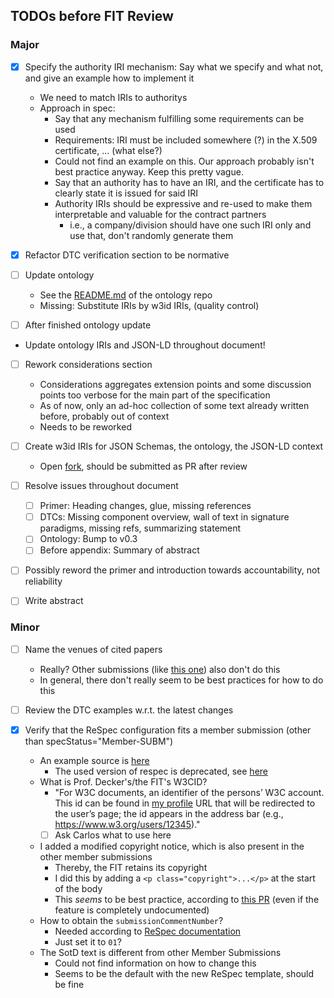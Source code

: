 ## TODOs before FIT Review

### Major

- [x] Specify the authority IRI mechanism: Say what we specify and what not, and give an example how to implement it
  - We need to match IRIs to authoritys
  - Approach in spec:
    - Say that any mechanism fulfilling some requirements can be used
    - Requirements: IRI must be included somewhere (?) in the X.509 certificate, ... (what else?)
    - Could not find an example on this. Our approach probably isn't best practice anyway. Keep this pretty vague.
    - Say that an authority has to have an IRI, and the certificate has to clearly state it is issued for said IRI
    - Authority IRIs should be expressive and re-used to make them interpretable and valuable for the contract partners
      - i.e., a company/division should have one such IRI only and use that, don't randomly generate them
- [x] Refactor DTC verification section to be normative

- [ ] Update ontology

  - See the [README.md](https://git.rwth-aachen.de/i5/factdag/reshare-ontology/-/blob/master/README.md) of the ontology repo
  - Missing: Substitute IRIs by w3id IRIs, (quality control)

- [ ] After finished ontology update
- Update ontology IRIs and JSON-LD throughout document!

- [ ] Rework considerations section

  - Considerations aggregates extension points and some discussion points too verbose for the main part of the specification
  - As of now, only an ad-hoc collection of some text already written before, probably out of context
  - Needs to be reworked

- [ ] Create w3id IRIs for JSON Schemas, the ontology, the JSON-LD context

  - Open [fork](https://github.com/MangelWare/w3id.org), should be submitted as PR after review

- [ ] Resolve issues throughout document

  - [ ] Primer: Heading changes, glue, missing references
  - [ ] DTCs: Missing component overview, wall of text in signature paradigms, missing refs, summarizing statement
  - [ ] Ontology: Bump to v0.3
  - [ ] Before appendix: Summary of abstract

- [ ] Possibly reword the primer and introduction towards accountability, not reliability

- [ ] Write abstract

### Minor

- [ ] Name the venues of cited papers

  - Really? Other submissions (like [this one](https://www.w3.org/Submission/2015/SUBM-wot-model-20150824/)) also don't do this
  - In general, there don't really seem to be best practices for how to do this

- [ ] Review the DTC examples w.r.t. the latest changes

- [x] Verify that the ReSpec configuration fits a member submission (other than specStatus="Member-SUBM")

  - An example source is [here](https://github.com/webofthings/web-thing-model)
    - The used version of respec is deprecated, see [here](https://github.com/w3c/respec/wiki/respec-w3c-common-migration-guide)
  - What is Prof. Decker's/the FIT's W3CID?
    - "For W3C documents, an identifier of the persons’ W3C account. This id can be found in [my profile](https://www.w3.org/users/myprofile) URL that will be redirected to the user’s page; the id appears in the address bar (e.g., https://www.w3.org/users/12345)."
    - [ ] Ask Carlos what to use here
  - I added a modified copyright notice, which is also present in the other member submissions
    - Thereby, the FIT retains its copyright
    - I did this by adding a `<p class="copyright">...</p>` at the start of the body
    - This _seems_ to be best practice, according to [this PR](https://github.com/w3c/respec/pull/2661) (even if the feature is completely undocumented)
  - How to obtain the `submissionCommentNumber`?
    - Needed according to [ReSpec documentation](https://respec.org/docs/#w3c)
    - Just set it to `01`?
  - The SotD text is different from other Member Submissions
    - Could not find information on how to change this
    - Seems to be the default with the new ReSpec template, should be fine
